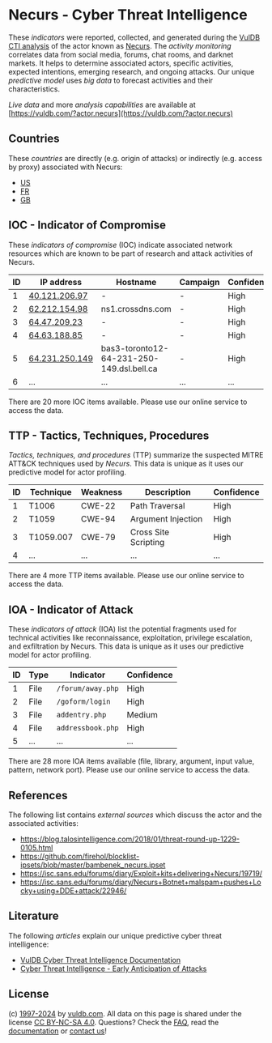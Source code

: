 # Necurs - Cyber Threat Intelligence

These _indicators_ were reported, collected, and generated during the [VulDB CTI analysis](https://vuldb.com/?kb.cti) of the actor known as [Necurs](https://vuldb.com/?actor.necurs). The _activity monitoring_ correlates data from social media, forums, chat rooms, and darknet markets. It helps to determine associated actors, specific activities, expected intentions, emerging research, and ongoing attacks. Our unique _predictive model_ uses _big data_ to forecast activities and their characteristics.

_Live data_ and more _analysis capabilities_ are available at [https://vuldb.com/?actor.necurs](https://vuldb.com/?actor.necurs)

## Countries

These _countries_ are directly (e.g. origin of attacks) or indirectly (e.g. access by proxy) associated with Necurs:

* [US](https://vuldb.com/?country.us)
* [FR](https://vuldb.com/?country.fr)
* [GB](https://vuldb.com/?country.gb)

## IOC - Indicator of Compromise

These _indicators of compromise_ (IOC) indicate associated network resources which are known to be part of research and attack activities of Necurs.

ID | IP address | Hostname | Campaign | Confidence
-- | ---------- | -------- | -------- | ----------
1 | [40.121.206.97](https://vuldb.com/?ip.40.121.206.97) | - | - | High
2 | [62.212.154.98](https://vuldb.com/?ip.62.212.154.98) | ns1.crossdns.com | - | High
3 | [64.47.209.23](https://vuldb.com/?ip.64.47.209.23) | - | - | High
4 | [64.63.188.85](https://vuldb.com/?ip.64.63.188.85) | - | - | High
5 | [64.231.250.149](https://vuldb.com/?ip.64.231.250.149) | bas3-toronto12-64-231-250-149.dsl.bell.ca | - | High
6 | ... | ... | ... | ...

There are 20 more IOC items available. Please use our online service to access the data.

## TTP - Tactics, Techniques, Procedures

_Tactics, techniques, and procedures_ (TTP) summarize the suspected MITRE ATT&CK techniques used by _Necurs_. This data is unique as it uses our predictive model for actor profiling.

ID | Technique | Weakness | Description | Confidence
-- | --------- | -------- | ----------- | ----------
1 | T1006 | CWE-22 | Path Traversal | High
2 | T1059 | CWE-94 | Argument Injection | High
3 | T1059.007 | CWE-79 | Cross Site Scripting | High
4 | ... | ... | ... | ...

There are 4 more TTP items available. Please use our online service to access the data.

## IOA - Indicator of Attack

These _indicators of attack_ (IOA) list the potential fragments used for technical activities like reconnaissance, exploitation, privilege escalation, and exfiltration by Necurs. This data is unique as it uses our predictive model for actor profiling.

ID | Type | Indicator | Confidence
-- | ---- | --------- | ----------
1 | File | `/forum/away.php` | High
2 | File | `/goform/login` | High
3 | File | `addentry.php` | Medium
4 | File | `addressbook.php` | High
5 | ... | ... | ...

There are 28 more IOA items available (file, library, argument, input value, pattern, network port). Please use our online service to access the data.

## References

The following list contains _external sources_ which discuss the actor and the associated activities:

* https://blog.talosintelligence.com/2018/01/threat-round-up-1229-0105.html
* https://github.com/firehol/blocklist-ipsets/blob/master/bambenek_necurs.ipset
* https://isc.sans.edu/forums/diary/Exploit+kits+delivering+Necurs/19719/
* https://isc.sans.edu/forums/diary/Necurs+Botnet+malspam+pushes+Locky+using+DDE+attack/22946/

## Literature

The following _articles_ explain our unique predictive cyber threat intelligence:

* [VulDB Cyber Threat Intelligence Documentation](https://vuldb.com/?kb.cti)
* [Cyber Threat Intelligence - Early Anticipation of Attacks](https://www.scip.ch/en/?labs.20201022)

## License

(c) [1997-2024](https://vuldb.com/?kb.changelog) by [vuldb.com](https://vuldb.com/?kb.about). All data on this page is shared under the license [CC BY-NC-SA 4.0](https://creativecommons.org/licenses/by-nc-sa/4.0/). Questions? Check the [FAQ](https://vuldb.com/?kb.faq), read the [documentation](https://vuldb.com/?kb) or [contact us](https://vuldb.com/?contact)!
